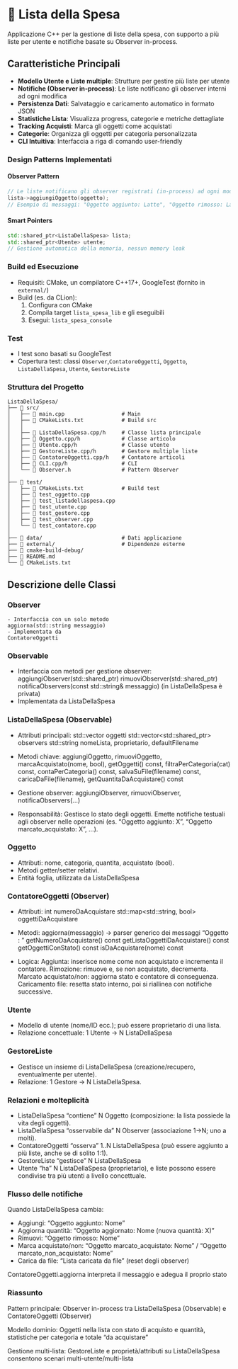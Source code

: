# 🛒 Lista della Spesa

Applicazione C++ per la gestione di liste della spesa, con supporto a più liste per utente e notifiche basate su Observer in-process.

## Caratteristiche Principali

- **Modello Utente e Liste multiple**: Strutture per gestire più liste per utente
- **Notifiche (Observer in-process)**: Le liste notificano gli observer interni ad ogni modifica
- **Persistenza Dati**: Salvataggio e caricamento automatico in formato JSON
- **Statistiche Lista**: Visualizza progress, categorie e metriche dettagliate
- **Tracking Acquisti**: Marca gli oggetti come acquistati
- **Categorie**: Organizza gli oggetti per categoria personalizzata
- **CLI Intuitiva**: Interfaccia a riga di comando user-friendly



### Design Patterns Implementati

#### Observer Pattern
```cpp
// Le liste notificano gli observer registrati (in-process) ad ogni modifica
lista->aggiungiOggetto(oggetto);
// Esempio di messaggi: "Oggetto aggiunto: Latte", "Oggetto rimosso: Latte"
```

#### Smart Pointers
```cpp
std::shared_ptr<ListaDellaSpesa> lista;
std::shared_ptr<Utente> utente;
// Gestione automatica della memoria, nessun memory leak
```

### Build ed Esecuzione

- Requisiti: CMake, un compilatore C++17+, GoogleTest (fornito in `external/`)
- Build (es. da CLion):
  1. Configura con CMake
  2. Compila target `lista_spesa_lib` e gli eseguibili
  3. Esegui: `lista_spesa_console`

### Test

- I test sono basati su GoogleTest
- Copertura test: classi `Observer`,`ContatoreOggetti`, `Oggetto`, `ListaDellaSpesa`, `Utente`, `GestoreListe`

### Struttura del Progetto

```
ListaDellaSpesa/
├── 📁 src/
│   ├── 📄 main.cpp                  # Main 
│   ├── 📄 CMakeLists.txt            # Build src
│   │
│   ├── 📄 ListaDellaSpesa.cpp/h     # Classe lista principale
│   ├── 📄 Oggetto.cpp/h             # Classe articolo
│   ├── 📄 Utente.cpp/h              # Classe utente
│   ├── 📄 GestoreListe.cpp/h        # Gestore multiple liste
│   ├── 📄 ContatoreOggetti.cpp/h    # Contatore articoli
│   ├── 📄 CLI.cpp/h                 # CLI
│   └── 📄 Observer.h                # Pattern Observer
│
├── 📁 test/
│   ├── 📄 CMakeLists.txt            # Build test
│   ├── 📄 test_oggetto.cpp          
│   ├── 📄 test_listadellaspesa.cpp  
│   ├── 📄 test_utente.cpp           
│   ├── 📄 test_gestore.cpp         
│   ├── 📄 test_observer.cpp         
│   └── 📄 test_contatore.cpp        
│
├── 📁 data/                         # Dati applicazione
├── 📁 external/                     # Dipendenze esterne
├── 📁 cmake-build-debug/  
├── 📄 README.md
└── 📄 CMakeLists.txt
```


## Descrizione delle Classi
### Observer
    - Interfaccia con un solo metodo 
    aggiorna(std::string messaggio)
    - Implementata da 
    ContatoreOggetti

### Observable
- Interfaccia con metodi per gestione observer:
    aggiungiObserver(std::shared_ptr)
    rimuoviObserver(std::shared_ptr)
    notificaObservers(const std::string& messaggio)
    (in ListaDellaSpesa è privata)
- Implementata da ListaDellaSpesa

### ListaDellaSpesa (Observable)
- Attributi principali:
    std::vector<Oggetto> oggetti
    std::vector<std::shared_ptr<Observer>> observers
    std::string nomeLista, proprietario, defaultFilename

- Metodi chiave:
    aggiungiOggetto, 
    rimuoviOggetto, 
    marcaAcquistato(nome, bool),
    getOggetti() const, 
    filtraPerCategoria(cat) const,
    contaPerCategoria() const,
    salvaSuFile(filename) const,
    caricaDaFile(filename),
    getQuantitaDaAcquistare() const

- Gestione observer: 
    aggiungiObserver, 
    rimuoviObserver, 
    notificaObservers(...)
    
- Responsabilità:
    Gestisce lo stato degli oggetti.
    Emette notifiche testuali agli observer nelle operazioni (es. “Oggetto aggiunto: X”, “Oggetto marcato_acquistato: X”, ...).

### Oggetto
- Attributi: nome, categoria, quantita, acquistato (bool).
- Metodi getter/setter relativi.
- Entità foglia, utilizzata da ListaDellaSpesa

### ContatoreOggetti (Observer)
- Attributi:
    int numeroDaAcquistare
    std::map<std::string, bool> oggettiDaAcquistare

- Metodi:
    aggiorna(messaggio)
    → parser generico dei messaggi “Oggetto : ”
    getNumeroDaAcquistare() const
    getListaOggettiDaAcquistare() const
    getOggettiConStato() const
    isDaAcquistare(nome) const

- Logica:
    Aggiunta: inserisce nome come non acquistato e incrementa il contatore.
    Rimozione: rimuove e, se non acquistato, decrementa.
    Marcato acquistato/non: aggiorna stato e contatore di conseguenza.
    Caricamento file: resetta stato interno, poi si riallinea con notifiche successive.

### Utente
- Modello di utente (nome/ID ecc.); può essere proprietario di una lista.
- Relazione concettuale: 1 Utente → N ListaDellaSpesa

### GestoreListe
- Gestisce un insieme di ListaDellaSpesa (creazione/recupero, eventualmente per utente).
- Relazione: 1 Gestore → N ListaDellaSpesa.

### Relazioni e molteplicità
- ListaDellaSpesa “contiene” N Oggetto (composizione: la lista possiede la vita degli oggetti).
- ListaDellaSpesa “osservabile da” N Observer (associazione 1→N; uno a molti).
- ContatoreOggetti “osserva” 1..N ListaDellaSpesa (può essere aggiunto a più liste, anche se di solito 1:1).
- GestoreListe “gestisce” N ListaDellaSpesa
- Utente “ha” N ListaDellaSpesa (proprietario), e liste possono essere condivise tra più utenti a livello concettuale.

### Flusso delle notifiche
Quando ListaDellaSpesa cambia:
- Aggiungi: “Oggetto aggiunto: Nome”
- Aggiorna quantità: “Oggetto aggiornato: Nome (nuova quantità: X)”
- Rimuovi: “Oggetto rimosso: Nome”
- Marca acquistato/non: “Oggetto marcato_acquistato: Nome” / “Oggetto marcato_non_acquistato: Nome”
- Carica da file: “Lista caricata da file” (reset degli observer)

ContatoreOggetti.aggiorna interpreta il messaggio e adegua il proprio stato

### Riassunto
Pattern principale: Observer in-process tra ListaDellaSpesa (Observable) e ContatoreOggetti (Observer)

Modello dominio: Oggetti nella lista con stato di acquisto e quantità, statistiche per categoria e totale “da acquistare”

Gestione multi-lista: GestoreListe e proprietà/attributi su
ListaDellaSpesa consentono scenari multi-utente/multi-lista
